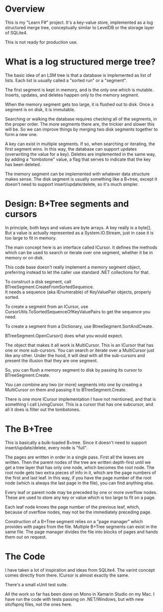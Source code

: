 
# Overview

This is my "Learn F#" project.  It's a key-value store, implemented as
a log structured merge tree, conceptually similar to LevelDB or the 
storage layer of SQLite4.

This is not ready for production use.

# What is a log structured merge tree?

The basic idea of an LSM tree is that a database is implemented as
list of lists.  Each list is usually called a "sorted run" or a "segment".

The first segment is kept in memory, and is the only
one which is mutable.  Inserts, updates, and deletes happen only
to the memory segment.  

When the memory segment gets too large, it is flushed out to disk.
Once a segment is on disk, it is immutable.

Searching or walking the database requires checking all of the segments, 
in the proper order.  The more segments there are, the trickier and
slower this will be.  So we can improve things by merging two disk
segments together to form a new one.

A key can exist in multiple segments.  If so, when searching or iterating,
the first segment wins.  In this way, the database can support
updates (overwriting the value for a key).  Deletes are implemented
in the same way, by adding a "tombstone" value, a flag that serves 
to indicate that the key has been deleted.

The memory segment can be implemented with whatever data structure
makes sense.  The disk segment is usually something like a B+tree,
except it doesn't need to support insert/update/delete, so it's
much simpler.

# Design: B+Tree segments and cursors

In principle, both keys and values are byte arrays.  A key really is
a byte[].  But a value is actually represented as a System.IO.Stream, 
just in case it is too large to fit in memory.

The main concept here is an interface called ICursor.
It defines the methods which can be used to search or iterate
over one segment, whether it be in memory or on disk.

This code base doesn't really implement a memory segment object,
preferring instead to let the caller use standard .NET collections
for that.

To construct a disk segment, call BTreeSegment.CreateFromSortedSequence.  
It needs a sequence (aka IEnumerable) of KeyValuePair objects,
properly sorted.

To create a segment from an ICursor, use CursorUtils.ToSortedSequenceOfKeyValuePairs
to get the sequence you need.

To create a segment from a Dictionary, use BtreeSegment.SortAndCreate.

BTreeSegment.OpenCursor() does what you would expect.

The object that makes it all work is MultiCursor.  This is an ICursor
that has one or more sub-cursors.  You can search or iterate over
a MultiCursor just like any other.  Under the hood, it will deal
with all the sub-cursors and present the illusion that they are one
segment.

So, you can flush a memory segment to disk by passing its cursor
to BTreeSegment.Create.

You can combine any two (or more) segments into one by creating a 
MultiCursor on them and passing it to BTreeSegment.Create.

There is one more ICursor implementation I have not mentioned, and
that is something I call LivingCursor.  This is a cursor that has
one subcursor, and all it does is filter out the tombstones.

# The B+Tree

This is basically a bulk-loaded B+tree.  Since it doesn't need to support
insert/update/delete, every node is "full".

The pages are written in order in a single pass.  First all the leaves
are written.  Then the parent nodes of the tree are written depth-first
until we get a tree layer that has only one node, which becomes the root
node.  The root node gets two extra pieces of info in it, which are the
page numbers of the first and last leaf.  In this way, if you have the
page number of the root node (which is always the last page in the file),
you can find anything else.

Every leaf or parent node may be preceded by one or more overflow nodes.
These are used to store any key or value which is too large to fit on
a page.

Each leaf node knows the page number of the previous leaf, which, because of
overflow nodes, may not be the immediately preceding page.

Construction of a B+Tree segment relies on a "page manager" which provides
with pages from the file.  Multiple B+Tree segments can exist in the
same file.  The page manager divides the file into blocks of pages
and hands them out on request.

# The Code

I have taken a lot of inspiration and ideas from SQLite4.  The varint
concept comes directly from there.  ICursor is almost exactly the same.

There's a small xUnit test suite.

All the work so far has been done on Mono in Xamarin Studio on my
Mac.  I have run the code with tests passing on .NET/Windows, but 
with new sln/fsproj files, not the ones here.


